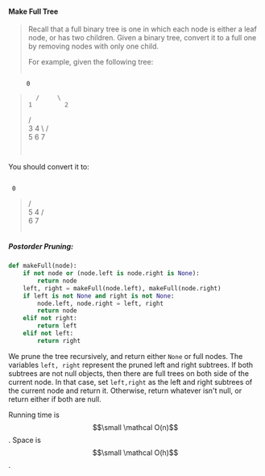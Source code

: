 #### Make Full Tree

> Recall that a full binary tree is one in which each node is either a leaf node, or has two children. Given a binary tree, convert it to a full one by removing nodes with only one child.
>
> For example, given the following tree:
>
> ```
>          0
>       /     \
>     1         2
>   /            \
> 3                 4
>   \             /   \
>     5          6     7
> ```
>
> You should convert it to:
>
> ```
>      0
>   /     \
> 5         4
>         /   \
>        6     7
> ```

##### Postorder Pruning:

```py
def makeFull(node):
    if not node or (node.left is node.right is None):
        return node
    left, right = makeFull(node.left), makeFull(node.right)
    if left is not None and right is not None:
        node.left, node.right = left, right
        return node
    elif not right:
        return left
    elif not left:
        return right
```

We prune the tree recursively, and return either `None` or full nodes. The variables `left, right` represent the pruned left and right subtrees. If both subtrees are not null objects, then there are full trees on both side of the current node. In that case, set `left,right` as the left and right subtrees of the current node and return it. Otherwise, return whatever isn't null, or return either if both are null.

Running time is $$\small \mathcal O(n)$$. Space is $$\small \mathcal O(h)$$.

